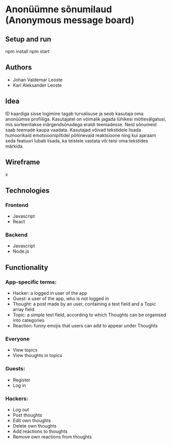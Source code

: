# Anonüümne sõnumilaud (Anonymous message board)

## Setup and run
npm install
npm start

## Authors
- Johan Valdemar Leoste
- Karl Aleksander Leoste

## Idea

ID kaardiga sisse logimine tagab turvalisuse ja seob kasutaja oma anonüümse profiiliga. Kasutajatel on võimalik jagada lühikesi mõttevälgatusi, mis sorteeritakse märgendsõnadega eraldi teemadesse. Neid sõnumeid saab teemade kaupa vaadata. Kasutajad võivad tekstidele lisada humoorikaid emotsioonipiltidel põhinevaid reaktsioone ning kui ajaraam seda featuuri lubab lisada, ka teistele vastata või teisi oma tekstides märkida.

## Wireframe

x

## Technologies
### Frontend
- Javascript
- React
### Backend
- Javascript
- Node.js

## Functionality

### App-specific terms:
- Hacker: a logged in user of the app
- Guest: a user of the app, who is not logged in
- Thought: a post made by an user, containing a text field and a Topic array field
- Topic: a simple text field, according to which Thoughts can be organised into categories
- Reaction: funny emojis that users can add to appear under Thoughts
### Everyone
- View topics
- View thoughts in topics
### Guests:
- Register
- Log in
### Hackers:
- Log out
- Post thoughts
- Edit own thoughts
- Delete own thoughts
- Add reactions to thoughts
- Remove own reactions from thoughts